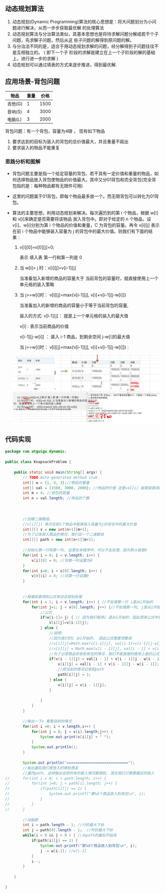 ## 动态规划算法
1) 动态规划(Dynamic Programming)算法的核心思想是：将大问题划分为小问题进行解决，从而一步步获取最优解 的处理算法 
2) 动态规划算法与分治算法类似，其基本思想也是将待求解问题分解成若干个子问题，先求解子问题，然后从这 些子问题的解得到原问题的解。 
3) 与分治法不同的是，适合于用动态规划求解的问题，经分解得到子问题往往不是互相独立的。 ( 即下一个子 阶段的求解是建立在上一个子阶段的解的基础上，进行进一步的求解 ) 
4) 动态规划可以通过填表的方式来逐步推进，得到最优解.

## 应用场景-背包问题

|物品|重量|价格|
-----|-----|-----------
|吉他(G) |	1 |	1500|
音响(S) |	4	| 3000
电脑(L) |	3 |	2000

背包问题：有一个背包，容量为4磅 ， 现有如下物品

1) 要求达到的目标为装入的背包的总价值最大，并且重量不超出
2) 要求装入的物品不能重复

### 思路分析和图解

* 背包问题主要是指一个给定容量的背包、若干具有一定价值和重量的物品，如何选择物品放入背包使物品的价值最大。其中又分01背包和完全背包(完全背包指的是：每种物品都有无限件可用)
* 这里的问题属于01背包，即每个物品最多放一个。而无限背包可以转化为01背包。
* 算法的主要思想，利用动态规划来解决。每次遍历到的第 i 个物品，根据 w[i]和 v[i]来确定是否需要将该物品 放入背包中。即对于给定的 n 个物品，设 v[i]、w[i]分别为第 i 个物品的价值和重量，C 为背包的容量。再令 v[i][j] 表示在前 i 个物品中能够装入容量为 j 的背包中的最大价值。则我们有下面的结果：

  1) v[i][0]=v[0][j]=0;
     
     表示 填入表 第一行和第一列是 0 

   2) 当 w[i]> j 时：v[i][j]=v[i-1][j]
    
      当准备加入新增的商品的容量大于 当前背包的容量时，就直接使用上一个 单元格的装入策略

   3) 当 j>=w[i]时： v[i][j]=max{v[i-1][j], v[i]+v[i-1][j-w[i]]} 
    
      当准备加入的新增的商品的容量小于等于当前背包的容量, 

      装入的方式: v[i-1][j]： 就是上一个单元格的装入的最大值 

      v[i] : 表示当前商品的价值 

      v[i-1][j-w[i]] ： 装入 i-1 商品，到剩余空间 j-w[i]的最大值 

      当 j>=w[i]时： v[i][j]=max{v[i-1][j], v[i]+v[i-1][j-w[i]]} :

   ![image-1](images/1.png) 

## 代码实现
````java
package com.atguigu.dynamic;

public class KnapsackProblem {

	public static void main(String[] args) {
		// TODO Auto-generated method stub
		int[] w = {1, 4, 3};//物品的重量
		int[] val = {1500, 3000, 2000}; //物品的价值 这里val[i] 就是前面讲的v[i]
		int m = 4; //背包的容量
		int n = val.length; //物品的个数
		
		
		
		//创建二维数组，
		//v[i][j] 表示在前i个物品中能够装入容量为j的背包中的最大价值
		int[][] v = new int[n+1][m+1];
		//为了记录放入商品的情况，我们定一个二维数组
		int[][] path = new int[n+1][m+1];
		
		//初始化第一行和第一列, 这里在本程序中，可以不去处理，因为默认就是0
		for(int i = 0; i < v.length; i++) {
			v[i][0] = 0; //将第一列设置为0
		}
		for(int i=0; i < v[0].length; i++) {
			v[0][i] = 0; //将第一行设置0
		}
		
		
		//根据前面得到公式来动态规划处理
		for(int i = 1; i < v.length; i++) { //不处理第一行 i是从1开始的
			for(int j=1; j < v[0].length; j++) {//不处理第一列, j是从1开始的
				//公式
				if(w[i-1]> j) { // 因为我们程序i 是从1开始的，因此原来公式中的 w[i] 修改成 w[i-1]
					v[i][j]=v[i-1][j];
				} else {
					//说明:
					//因为我们的i 从1开始的， 因此公式需要调整成
					//v[i][j]=Math.max(v[i-1][j], val[i-1]+v[i-1][j-w[i-1]]);
					//v[i][j] = Math.max(v[i - 1][j], val[i - 1] + v[i - 1][j - w[i - 1]]);
					//为了记录商品存放到背包的情况，我们不能直接的使用上面的公式，需要使用if-else来体现公式
					if(v[i - 1][j] < val[i - 1] + v[i - 1][j - w[i - 1]]) {
						v[i][j] = val[i - 1] + v[i - 1][j - w[i - 1]];
						//把当前的情况记录到path
						path[i][j] = 1;
					} else {
						v[i][j] = v[i - 1][j];
					}
					
				}
			}
		}
		
		//输出一下v 看看目前的情况
		for(int i =0; i < v.length;i++) {
			for(int j = 0; j < v[i].length;j++) {
				System.out.print(v[i][j] + " ");
			}
			System.out.println();
		}
		
		System.out.println("============================");
		//输出最后我们是放入的哪些商品
		//遍历path, 这样输出会把所有的放入情况都得到, 其实我们只需要最后的放入
//		for(int i = 0; i < path.length; i++) {
//			for(int j=0; j < path[i].length; j++) {
//				if(path[i][j] == 1) {
//					System.out.printf("第%d个商品放入到背包\n", i);
//				}
//			}
//		}
		
		//动脑筋
		int i = path.length - 1; //行的最大下标
		int j = path[0].length - 1;  //列的最大下标
		while(i > 0 && j > 0 ) { //从path的最后开始找
			if(path[i][j] == 1) {
				System.out.printf("第%d个商品放入到背包\n", i); 
				j -= w[i-1]; //w[i-1]
			}
			i--;
		}
		
	}

}

````